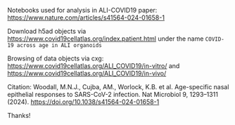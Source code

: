 Notebooks used for analysis in ALI-COVID19 paper: https://www.nature.com/articles/s41564-024-01658-1

Download h5ad objects via https://www.covid19cellatlas.org/index.patient.html under the name `COVID-19 across age in ALI organoids`

Browsing of data objects via cxg: https://www.covid19cellatlas.org/ALI_COVID19/in-vitro/ and https://www.covid19cellatlas.org/ALI_COVID19/in-vivo/

Citation: Woodall, M.N.J., Cujba, AM., Worlock, K.B. et al. Age-specific nasal epithelial responses to SARS-CoV-2 infection. Nat Microbiol 9, 1293–1311 (2024). https://doi.org/10.1038/s41564-024-01658-1

Thanks! 
